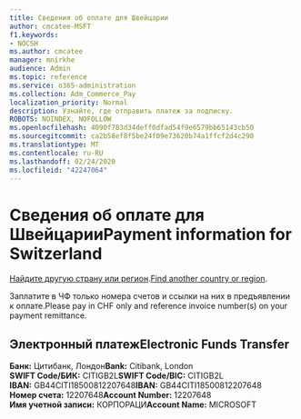 ```yaml
---
title: Сведения об оплате для Швейцарии
author: cmcatee-MSFT
f1.keywords:
- NOCSH
ms.author: cmcatee
manager: mnirkhe
audience: Admin
ms.topic: reference
ms.service: o365-administration
ms.collection: Adm_Commerce_Pay
localization_priority: Normal
description: Узнайте, где отправить платеж за подписку.
ROBOTS: NOINDEX, NOFOLLOW
ms.openlocfilehash: 4090f783d34deff0dfad54f9e6579bb65143cb50
ms.sourcegitcommit: ca2b58ef8f5be24f09e73620b74a1ffcf2d4c290
ms.translationtype: MT
ms.contentlocale: ru-RU
ms.lasthandoff: 02/24/2020
ms.locfileid: "42247064"
---
```

# <a name="payment-information-for-switzerland"></a><span data-ttu-id="d04d2-103">Сведения об оплате для Швейцарии</span><span class="sxs-lookup"><span data-stu-id="d04d2-103">Payment information for Switzerland</span></span>

<span data-ttu-id="d04d2-104">[Найдите другую страну или регион](../billing-and-payments/pay-for-your-subscription.md).</span><span class="sxs-lookup"><span data-stu-id="d04d2-104">[Find another country or region](../billing-and-payments/pay-for-your-subscription.md).</span></span>

<span data-ttu-id="d04d2-105">Заплатите в ЧФ только номера счетов и ссылки на них в предъявлении к оплате.</span><span class="sxs-lookup"><span data-stu-id="d04d2-105">Please pay in CHF only and reference invoice number(s) on your payment remittance.</span></span>

## <a name="electronic-funds-transfer"></a><span data-ttu-id="d04d2-106">Электронный платеж</span><span class="sxs-lookup"><span data-stu-id="d04d2-106">Electronic Funds Transfer</span></span>

<span data-ttu-id="d04d2-107">**Банк:** Цитибанк, Лондон</span><span class="sxs-lookup"><span data-stu-id="d04d2-107">**Bank:** Citibank, London</span></span>  
<span data-ttu-id="d04d2-108">**SWIFT Code/БИК:** CITIGB2L</span><span class="sxs-lookup"><span data-stu-id="d04d2-108">**SWIFT Code/BIC:** CITIGB2L</span></span>  
<span data-ttu-id="d04d2-109">**IBAN:** GB44CITI18500812207648</span><span class="sxs-lookup"><span data-stu-id="d04d2-109">**IBAN:** GB44CITI18500812207648</span></span>  
<span data-ttu-id="d04d2-110">**Номер счета:** 12207648</span><span class="sxs-lookup"><span data-stu-id="d04d2-110">**Account Number:** 12207648</span></span>  
<span data-ttu-id="d04d2-111">**Имя учетной записи:** КОРПОРАЦИ</span><span class="sxs-lookup"><span data-stu-id="d04d2-111">**Account Name:** MICROSOFT</span></span>  